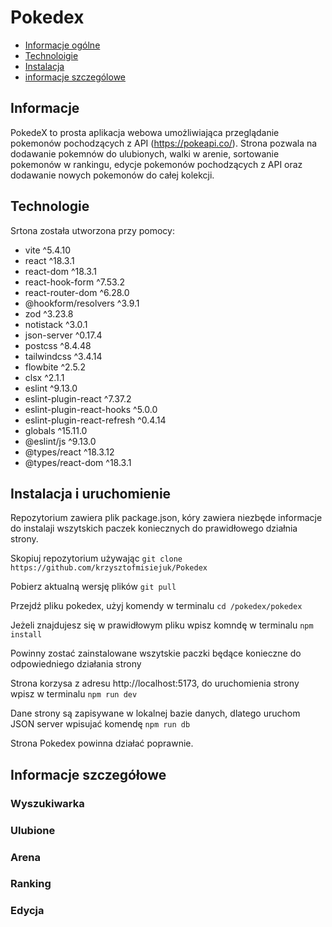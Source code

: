 # Pokedex
* [Informacje ogólne](#infornacje)
* [Technoloigie](#technologie)
* [Instalacja](#instalacja)
* [informacje szczególowe](#szczegóły)

## Informacje
PokedeX to prosta aplikacja webowa umożliwiająca przeglądanie pokemonów pochodzących z API (https://pokeapi.co/). Strona pozwala na dodawanie pokemnów do ulubionych, walki w arenie, sortowanie pokemonów w rankingu, edycje pokemonów pochodzących z API oraz dodawanie nowych pokemonów do całej kolekcji. 
## Technologie
<p>Srtona została utworzona przy pomocy: </p>
<ul>
  <li>vite ^5.4.10</li>
  <li>react ^18.3.1</li>
  <li>react-dom ^18.3.1</li>
  <li>react-hook-form ^7.53.2</li>
  <li>react-router-dom ^6.28.0</li>
  <li>@hookform/resolvers ^3.9.1</li>
  <li>zod ^3.23.8</li>
  <li>notistack ^3.0.1</li>
  <li>json-server ^0.17.4</li>
  <li>postcss ^8.4.48</li>
  <li>tailwindcss ^3.4.14</li>
  <li>flowbite ^2.5.2</li>
  <li>clsx ^2.1.1</li>
  <li>eslint ^9.13.0</li>
  <li>eslint-plugin-react ^7.37.2</li>
	<li>eslint-plugin-react-hooks ^5.0.0</li>
	<li>eslint-plugin-react-refresh ^0.4.14</li>
	<li>globals ^15.11.0</li>
  <li>@eslint/js ^9.13.0</li>
	<li>@types/react ^18.3.12</li>
	<li>@types/react-dom ^18.3.1</li>
</ul>

## Instalacja i uruchomienie
Repozytorium zawiera plik package.json, kóry zawiera niezbęde informacje do instalaji wszytskich paczek koniecznych do prawidłowego działnia strony.

Skopiuj repozytorium używając ```git clone https://github.com/krzysztofmisiejuk/Pokedex```</br>

Pobierz aktualną wersję plików ```git pull```</br>

Przejdź pliku pokedex, użyj komendy w terminalu ```cd /pokedex/pokedex```</br>

Jeżeli znajdujesz się w prawidłowym pliku wpisz komndę w terminalu ```npm install```</br>

Powinny zostać zainstalowane wszytskie paczki będące konieczne do odpowiedniego działania strony</br>

Strona korzysa z adresu http://localhost:5173, do uruchomienia strony wpisz w terminalu ```npm run dev```</br>

Dane strony są zapisywane w lokalnej bazie danych, dlatego uruchom JSON server wpisujać komendę ```npm run db```</br>

Strona Pokedex powinna działać poprawnie.


 

## Informacje szczegółowe

### Wyszukiwarka
### Ulubione
### Arena
### Ranking
### Edycja
